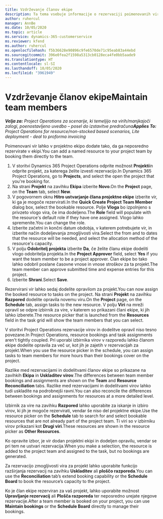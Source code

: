 ```yaml
---
title: Vzdrževanje članov ekipe
description: Ta tema vsebuje informacije o rezervaciji poimenovanih virov projektne ekipe in njihovi dodelitvi opravilom.
author: ruhercul
manager: AnnBe
ms.date: 10/05/2020
ms.topic: article
ms.service: dynamics-365-customerservice
ms.reviewer: kfend
ms.author: ruhercul
ms.openlocfilehash: f5b36628e90896c9fe6570de71c95eab83a44ebd
ms.sourcegitcommit: 396e0fea2f1598a5313cb0128eca4fe0bb5aade9
ms.translationtype: HT
ms.contentlocale: sl-SI
ms.lasthandoff: 10/05/2020
ms.locfileid: "3961949"
---
```

# <a name="maintain-team-members"></a><span data-ttu-id="6a66c-103">Vzdrževanje članov ekipe</span><span class="sxs-lookup"><span data-stu-id="6a66c-103">Maintain team members</span></span>

<span data-ttu-id="6a66c-104">_**Velja za:** Project Operations za scenarije, ki temeljijo na virih/manjkajoči zalogi, poenostavljeno uvedbo – posel do izstavitve predračuna_</span><span class="sxs-lookup"><span data-stu-id="6a66c-104">_**Applies To:** Project Operations for resource/non-stocked based scenarios, Lite deployment - deal to proforma invoicing_</span></span>

<span data-ttu-id="6a66c-105">Poimenovani vir lahko v projektno ekipo dodate tako, da ga neposredno rezervirate v ekipi.</span><span class="sxs-lookup"><span data-stu-id="6a66c-105">You can add a named resource to your project team by booking them directly to the team.</span></span>

1. <span data-ttu-id="6a66c-106">V storitvi Dynamics 365 Project Operations odprite možnost **Projekti**in odprite projekt, za katerega želite izvesti rezervacijo.</span><span class="sxs-lookup"><span data-stu-id="6a66c-106">In Dynamics 365 Project Operations, go to **Projects**, and select the open the project that you're booking for.</span></span>
2. <span data-ttu-id="6a66c-107">Na strani **Projekt** na zavihku **Ekipa** izberite **Novo**.</span><span class="sxs-lookup"><span data-stu-id="6a66c-107">On the **Project** page, on the **Team** tab, select **New**.</span></span> 
3. <span data-ttu-id="6a66c-108">V pogovornem oknu **Hitro ustvarjanje člana projektne ekipe** izberite vir, ki ga je mogoče rezervirati.</span><span class="sxs-lookup"><span data-stu-id="6a66c-108">In the **Quick Create Project Team Member** dialog box, select the bookable resource.</span></span> <span data-ttu-id="6a66c-109">Polje **Vloga** bo izpolnjeno s privzeto vlogo vira, če ima dodeljeno.</span><span class="sxs-lookup"><span data-stu-id="6a66c-109">The **Role** field will populate with the resource's default role if they have one assigned.</span></span> <span data-ttu-id="6a66c-110">Vlogo lahko spremenite.</span><span class="sxs-lookup"><span data-stu-id="6a66c-110">You can change the role.</span></span> 
4. <span data-ttu-id="6a66c-111">Izberite začetni in končni datum obdobja, v katerem potrebujete vir, in izberite način dodeljevanja zmogljivosti vira.</span><span class="sxs-lookup"><span data-stu-id="6a66c-111">Select the from and to dates that the resource will be needed, and select the allocation method of the resource's capacity.</span></span> 
5. <span data-ttu-id="6a66c-112">V polju **Odobritelj projekta** izberite **Da**, če želite članu ekipe dodeliti vlogo odobritelja projekta.</span><span class="sxs-lookup"><span data-stu-id="6a66c-112">In the **Project Approver** field, select **Yes** if you want the team member to be a project approver.</span></span> <span data-ttu-id="6a66c-113">Član ekipe bo tako lahko odobril poslane časovne vnose in vnose stroškov za ta projekt.</span><span class="sxs-lookup"><span data-stu-id="6a66c-113">The team member can approve submitted time and expense entries for this project.</span></span> 
6. <span data-ttu-id="6a66c-114">Izberite **Shrani**.</span><span class="sxs-lookup"><span data-stu-id="6a66c-114">Select **Save**.</span></span>

<span data-ttu-id="6a66c-115">Rezervirani vir lahko sedaj dodelite opravilom za projekt.</span><span class="sxs-lookup"><span data-stu-id="6a66c-115">You can now assign the booked resource to tasks on the project.</span></span> <span data-ttu-id="6a66c-116">Na strani **Projekt** na zavihku **Razpored** dodelite opravila novemu viru.</span><span class="sxs-lookup"><span data-stu-id="6a66c-116">On the **Project** page, on the **Schedule** tab, assign tasks to the new resource.</span></span> <span data-ttu-id="6a66c-117">V polju **Viri** na mreži opravil se odpre izbirnik za vire, v katerem so prikazani člani ekipe, ki jih lahko izberete.</span><span class="sxs-lookup"><span data-stu-id="6a66c-117">The resource picker that is launched from the **Resources** field in the task grid will show the team members that you can select.</span></span>


<span data-ttu-id="6a66c-118">V storitvi Project Operations rezervacije virov in dodelitve opravil niso tesno povezane.</span><span class="sxs-lookup"><span data-stu-id="6a66c-118">In Project Operations, resource bookings and task assignments aren't tightly coupled.</span></span> <span data-ttu-id="6a66c-119">Pri uporabi izbirnika virov v razporedu lahko članom ekipe dodelite opravila za več ur, kot jih je zajetih v rezervacijah za projekt.</span><span class="sxs-lookup"><span data-stu-id="6a66c-119">When you use the resource picker in the schedule, you can assign tasks to team members for more hours than their bookings cover on the project.</span></span>

<span data-ttu-id="6a66c-120">Razlike med rezervacijami in dodelitvami članov ekipe so prikazane na zavihkih **Ekipa** in **Uskladitev virov**.</span><span class="sxs-lookup"><span data-stu-id="6a66c-120">The differences between team member bookings and assignments are shown on the **Team** and **Resource Reconciliation** tabs.</span></span> <span data-ttu-id="6a66c-121">Razlike med rezervacijami in dodelitvami virov lahko tudi uskladite na podrobnejši ravni.</span><span class="sxs-lookup"><span data-stu-id="6a66c-121">You can also reconcile the differences between bookings and assignments for resources at a more detailed level.</span></span>

<span data-ttu-id="6a66c-122">Izbirnik za vire na zavihku **Razpored** lahko uporabite za iskanje in izbiro virov, ki jih je mogoče rezervirati, vendar še niso del projektne ekipe.</span><span class="sxs-lookup"><span data-stu-id="6a66c-122">Use the resource picker on the **Schedule** tab to search for and select bookable resources that are not already part of the project team.</span></span> <span data-ttu-id="6a66c-123">Ti viri so v izbirniku virov prikazani kot **Drugi viri**.</span><span class="sxs-lookup"><span data-stu-id="6a66c-123">These resources are shown in the resource picker as **Other Resources**.</span></span>

<span data-ttu-id="6a66c-124">Ko opravite izbor, je vir dodan projektni ekipi in dodeljen opravilu, vendar se pri tem ne ustvari rezervacija.</span><span class="sxs-lookup"><span data-stu-id="6a66c-124">When you make a selection, the resource is added to the project team and assigned to the task, but no bookings are generated.</span></span>

<span data-ttu-id="6a66c-125">Za rezervacijo zmogljivosti vira za projekt lahko uporabite funkcijo razširjanja rezervacij na zavihku **Uskladitev** ali **ploščo razporeda**.</span><span class="sxs-lookup"><span data-stu-id="6a66c-125">You can use the **Reconciliation** tab’s extend booking capability or the **Schedule Board** to book the resource’s capacity to the project.</span></span>

<span data-ttu-id="6a66c-126">Ko je član ekipe rezerviran za vaš projekt, lahko uporabite možnost **Upravljanje rezervacij** ali **Plošča razporeda** ter neposredno urejate njegove rezervacije.</span><span class="sxs-lookup"><span data-stu-id="6a66c-126">After a team member is booked on your project, you can use **Maintain bookings** or the **Schedule Board** directly to manage their bookings.</span></span>
